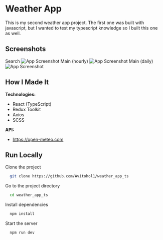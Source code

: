 # Weather App

This is my second weather app project. The first one was built with javascript, but I wanted to test my typescript knowledge so I built this one as well.

## Screenshots

Search
![App Screenshot](https://i.postimg.cc/0jmbgxh1/1.jpg)
Main (hourly)
![App Screenshot](https://i.postimg.cc/HsDrwc7Y/2.jpg)
Main (daily)
![App Screenshot](https://i.postimg.cc/bNxs3yQQ/3.jpg)

## How I Made It

**Technologies:**

-   React (TypeScript)
-   Redux Toolkit
-   Axios
-   SCSS

**API:**

-   https://open-meteo.com

## Run Locally

Clone the project

```bash
  git clone https://github.com/Avitohol1/weather_app_ts
```

Go to the project directory

```bash
  cd weather_app_ts
```

Install dependencies

```bash
  npm install
```

Start the server

```bash
  npm run dev
```
